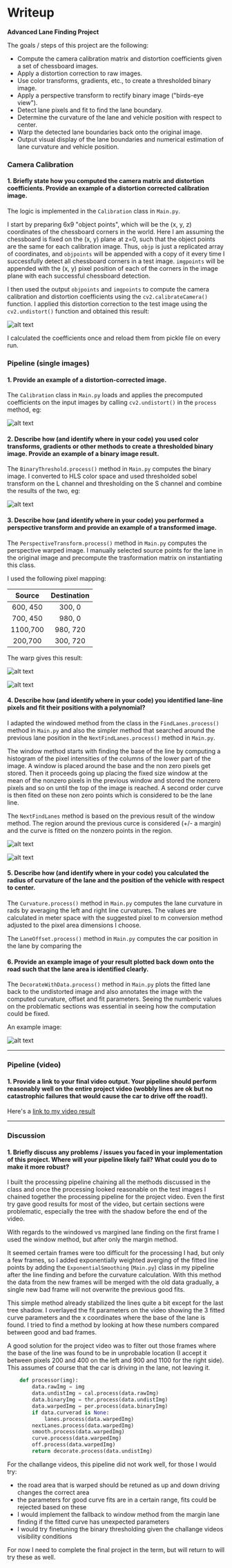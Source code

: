 # Writeup


**Advanced Lane Finding Project**

The goals / steps of this project are the following:

* Compute the camera calibration matrix and distortion coefficients given a set of chessboard images.
* Apply a distortion correction to raw images.
* Use color transforms, gradients, etc., to create a thresholded binary image.
* Apply a perspective transform to rectify binary image ("birds-eye view").
* Detect lane pixels and fit to find the lane boundary.
* Determine the curvature of the lane and vehicle position with respect to center.
* Warp the detected lane boundaries back onto the original image.
* Output visual display of the lane boundaries and numerical estimation of lane curvature and vehicle position.

[//]: # (Image References)

[image1]: ./output_images/calib.png "Undistorted"
[image2]: ./output_images/undist.png "Road Transformed"
[image3]: ./output_images/thres.png "Binary Example"
[image4]: ./output_images/pers.png "Warp Example"
[image4b]: ./output_images/pers2.png "Warp Example"
[image5]: ./output_images/lane.png "Fit Visual"
[image5b]: ./output_images/lane2.png "Fit Visual"
[image6]: ./output_images/final.png "Output"
[video1]: ./project_video.mp4 "Video"

### Camera Calibration

#### 1. Briefly state how you computed the camera matrix and distortion coefficients. Provide an example of a distortion corrected calibration image.

The logic is implemented in the `Calibration` class in `Main.py`.

I start by preparing 6x9 "object points", which will be the (x, y, z) coordinates of the chessboard corners in the world. Here I am assuming the chessboard is fixed on the (x, y) plane at z=0, such that the object points are the same for each calibration image.  Thus, `objp` is just a replicated array of coordinates, and `objpoints` will be appended with a copy of it every time I successfully detect all chessboard corners in a test image.  `imgpoints` will be appended with the (x, y) pixel position of each of the corners in the image plane with each successful chessboard detection.  

I then used the output `objpoints` and `imgpoints` to compute the camera calibration and distortion coefficients using the `cv2.calibrateCamera()` function.  I applied this distortion correction to the test image using the `cv2.undistort()` function and obtained this result: 

![alt text][image1]

I calculated the coefficients once and reload them from pickle file on every run.

### Pipeline (single images)

#### 1. Provide an example of a distortion-corrected image.

The `Calibration` class in `Main.py` loads and applies the precomputed coefficients on the input images by calling `cv2.undistort()` in the `process` method, eg: 

![alt text][image2]

#### 2. Describe how (and identify where in your code) you used color transforms, gradients or other methods to create a thresholded binary image.  Provide an example of a binary image result.

The `BinaryThreshold.process()` method in `Main.py` computes the binary image. I converted to HLS color space and used thresholded sobel transform on the L channel and thresholding on the S channel and combine the results of the two, eg: 

![alt text][image3]

#### 3. Describe how (and identify where in your code) you performed a perspective transform and provide an example of a transformed image.

The `PerspectiveTransform.process()` method in `Main.py` computes the perspective warped image. I manually selected source points for the lane in the original image and precompute the trasformation matrix on instantiating this class.

I used the following pixel mapping:

| Source        | Destination   | 
|:-------------:|:-------------:| 
| 600, 450      | 300, 0        | 
| 700, 450      | 980, 0      |
| 1100,700      | 980, 720      |
| 200,700       | 300, 720        |

The warp gives this result:

![alt text][image4]

![alt text][image4b]

#### 4. Describe how (and identify where in your code) you identified lane-line pixels and fit their positions with a polynomial?

I adapted the windowed method from the class in the `FindLanes.process()` method in `Main.py` and also the simpler method that searched around the previous lane position in the `NextFindLanes.process()` method in `Main.py`.

The window method starts with finding the base of the line by computing a histogram of the pixel intensities of the columns of the lower part of the image. A window is placed around the base and the non zero pixels get stored. Then it proceeds going up placing the fixed size window at the mean of the nonzero pixels in the previous window and stored the nonzero pixels and so on until the top of the image is reached. A second order curve is then fited on these non zero points which is considered to be the lane line.

The `NextFindLanes` method is based on the previous result of the window method. The region around the previous curce is considered (+/- a margin) and the curve is fitted on the nonzero points in the region.

![alt text][image5]

![alt text][image5b]

#### 5. Describe how (and identify where in your code) you calculated the radius of curvature of the lane and the position of the vehicle with respect to center.

The `Curvature.process()` method in `Main.py` computes the lane curvature in rads by averaging the left and right line curvatures. The values are calculated in meter space with the suggested pixel to m conversion method adjusted to the pixel area dimensions I choose.

The `LaneOffset.process()` method in `Main.py` computes the car position in the lane by comparing the

#### 6. Provide an example image of your result plotted back down onto the road such that the lane area is identified clearly.

The `DecorateWithData.process()` method in `Main.py` plots the fitted lane back to the undistorted image and also annotates the image with the computed curvature, offset and fit parameters. Seeing the numberic values on the problematic sections was essential in seeing how the computation could be fixed.

An example image:

![alt text][image6]

---

### Pipeline (video)

#### 1. Provide a link to your final video output.  Your pipeline should perform reasonably well on the entire project video (wobbly lines are ok but no catastrophic failures that would cause the car to drive off the road!).

Here's a [link to my video result](./processed.project_video.mp4)

---

### Discussion

#### 1. Briefly discuss any problems / issues you faced in your implementation of this project.  Where will your pipeline likely fail?  What could you do to make it more robust?

I built the processing pipeline chaining all the methods discussed in the class and once the processing looked reasonable on the test images I chained together the processing pipeline for the project video. Even the first try gave good results for most of the video, but certain sections were problematic, especially the tree with the shadow before the end of the video.
 
 With regards to the windowed vs margined lane finding on the first frame I used the window method, but after only the margin method.
 
It seemed certain frames were too difficult for the processing I had, but only a few frames, so I added exponentially weighted averging of the fitted line points by adding the `ExponentialSmoothing` (```Main.py```) class in my pipeline after the line finding and before the curvature calculation. With this method the data from the new frames will be merged with the old data gradually, a single new bad frame will not overwrite the previous good fits.
  
This simple method already stabilized the lines quite a bit except for the last tree shadow. I overlayed the fit parameters on the video showing the 3 fitted curve parameters and the x coordinates where the base of the lane is found. I tried to find a method by looking at how these numbers compared between good and bad frames.
  
A good solution for the project video was to filter out those frames where the base of the line was found to be in unprobable location (I accept it between pixels 200 and 400 on the left and 900 and 1100 for the right side). This assumes of course that the car is driving in the lane, not leaving it.


```python
    def processor(img):
        data.rawImg = img
        data.undistImg = cal.process(data.rawImg)
        data.binaryImg = thr.process(data.undistImg)
        data.warpedImg = per.process(data.binaryImg)
        if data.curverad is None:
            lanes.process(data.warpedImg)
        nextLanes.process(data.warpedImg)
        smooth.process(data.warpedImg)
        curve.process(data.warpedImg)
        off.process(data.warpedImg)
        return decorate.process(data.undistImg)
```

For the challange videos, this pipeline did not work well, for those I would try:

* the road area that is warped should be retuned as up and down driving changes the correct area
* the parameters for good curve fits are in a certain range, fits could be rejected based on these 
* I would implement the fallback to window method from the margin lane finding if the fitted curve has unexpected parameters
* I would try finetuning the binary thresholding given the challange videos visibility conditions
 
For now I need to complete the final project in the term, but will return to will try these as well.